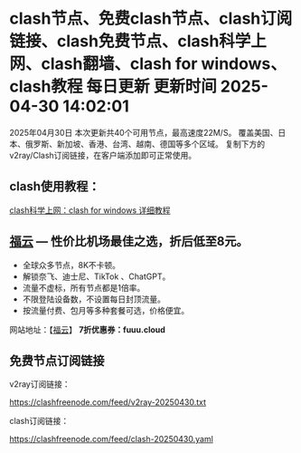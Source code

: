 
# clash节点、免费clash节点、clash订阅链接、clash免费节点、clash科学上网、clash翻墙、clash for windows、clash教程 每日更新  更新时间 2025-04-30 14:02:01

2025年04月30日
           本次更新共40个可用节点，最高速度22M/S。
           覆盖美国、日本、俄罗斯、新加坡、香港、台湾、越南、德国等多个区域。
           复制下方的v2ray/Clash订阅链接，在客户端添加即可正常使用。
        

## clash使用教程：

<a href='https://clash01.com/' target='_blank'>clash科学上网：clash for windows 详细教程</a>
        
## [福云](https://fuuu.cloud) —  性价比机场最佳之选，折后低至8元。

- 全球众多节点，8K不卡顿。
- 解锁奈飞、迪士尼、TikTok 、ChatGPT。
- 流量不虚标，所有节点都是1倍率。
- 不限登陆设备数，不设置每日封顶流量。
- 按流量付费、包月等多种套餐可选，价格便宜。

网站地址：【[福云](https://fuuu.cloud)】  **7折优惠券：fuuu.cloud**

## 免费节点订阅链接

v2ray订阅链接：

https://clashfreenode.com/feed/v2ray-20250430.txt 

clash订阅链接：

https://clashfreenode.com/feed/clash-20250430.yaml
